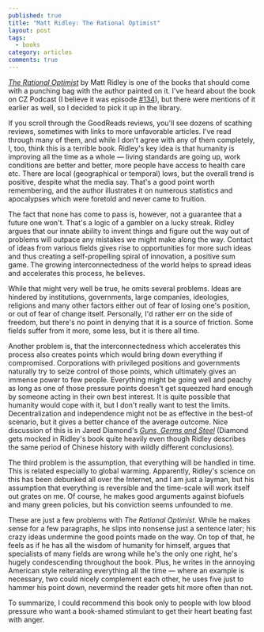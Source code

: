 ```yaml
---
published: true
title: "Matt Ridley: The Rational Optimist"
layout: post
tags:
  - books
category: articles
comments: true
---
```


[*The Rational Optimist*](https://www.goodreads.com/book/show/7776209-the-rational-optimist) by Matt Ridley is one of the books that should come with a punching bag with the author painted on it. I've heard about the book on CZ Podcast (I believe it was episode [#134](https://soundcloud.com/czpodcast-1/cz-podcast-134-vanocni-special-future-of-work)), but there were mentions of it earlier as well, so I decided to pick it up in the library.

If you scroll through the GoodReads reviews, you'll see dozens of scathing reviews, sometimes with links to more unfavorable articles. I've read through many of them, and while I don't agree with any of them completely, I, too, think this is a terrible book. Ridley's key idea is that humanity is improving all the time as a whole &mdash; living standards are going up, work conditions are better and better, more people have access to health care etc. There are local (geographical or temporal) lows, but the overall trend is positive, despite what the media say. That's a good point worth remembering, and the author illustrates it on numerous statistics and apocalypses which were foretold and never came to fruition.

The fact that none has come to pass is, however, not a guarantee that a future one won't. That's a logic of a gambler on a lucky streak. Ridley argues that our innate ability to invent things and figure out the way out of problems will outpace any mistakes we might make along the way. Contact of ideas from various fields gives rise to opportunities for more such ideas and thus creating a self-propelling spiral of innovation, a positive sum game. The growing interconnectedness of the world helps to spread ideas and accelerates this process, he believes.

While that might very well be true, he omits several problems. Ideas are hindered by institutions, governments, large companies, ideologies, religions and many other factors either out of fear of losing one's position, or out of fear of change itself. Personally, I'd rather err on the side of freedom, but there's no point in denying that it is a source of friction. Some fields suffer from it more, some less, but it is there all time.

Another problem is, that the interconnectedness which accelerates this process also creates points which would bring down everything if compromised. Corporations with privileged positions and governments naturally try to seize control of those points, which ultimately gives an immense power to few people. Everything might be going well and peachy as long as one of those pressure points doesn't get squeezed hard enough by someone acting in their own best interest. It is quite possible that humanity would cope with it, but I don't really want to test the limits. Decentralization and independence might not be as effective in the best-of scenario, but it gives a better chance of the average outcome. Nice discussion of this is in Jared Diamond's [*Guns, Germs and Steel*](/articles/diamond-gums-germs-and-steel/) (Diamond gets mocked in Ridley's book quite heavily even though Ridley describes the same period of Chinese history with wildly different conclusions).

The third problem is the assumption, that everything will be handled in time. This is related especially to global warming. Apparently, Ridley's science on this has been debunked all over the Internet, and I am just a layman, but his assumption that everything is reversible and the time-scale will work itself out grates on me. Of course, he makes good arguments against biofuels and many green policies, but his conviction seems unfounded to me.

These are just a few problems with *The Rational Optimist*. While he makes sense for a few paragraphs, he slips into nonsense just a sentence later; his crazy ideas undermine the good points made on the way. On top of that, he feels as if he has all the wisdom of humanity for himself, argues that specialists of many fields are wrong while he's the only one right, he's hugely condescending throughout the book. Plus, he writes in the annoying American style reiterating everything all the time &mdash; where an example is necessary, two could nicely complement each other, he uses five just to hammer his point down, nevermind the reader gets hit more often than not.

To summarize, I could recommend this book only to people with low blood pressure who want a book-shamed stimulant to get their heart beating fast with anger.
